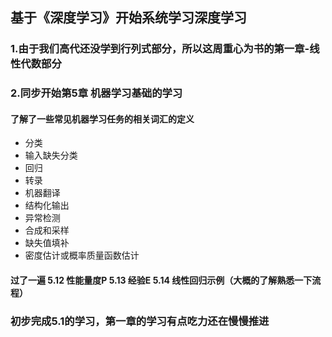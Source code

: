 ## 基于《深度学习》开始系统学习深度学习
### 1.由于我们高代还没学到行列式部分，所以这周重心为书的第一章-线性代数部分
### 2.同步开始第5章 机器学习基础的学习
#### 了解了一些常见机器学习任务的相关词汇的定义
   * 分类
   * 输入缺失分类
   * 回归
   * 转录
   * 机器翻译
   * 结构化输出
   * 异常检测
   * 合成和采样
   * 缺失值填补
   * 密度估计或概率质量函数估计
#### 过了一遍 5.12 性能量度P 5.13 经验E 5.14 线性回归示例（大概的了解熟悉一下流程）
### 初步完成5.1的学习，第一章的学习有点吃力还在慢慢推进
